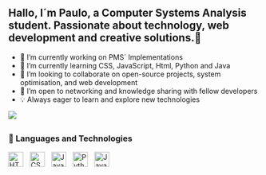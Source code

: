 ## Hallo, I´m Paulo, a Computer Systems Analysis student. Passionate about technology, web development and creative solutions.👋

- 🔭 I’m currently working on PMS´ Implementations
- 🌱 I’m currently learning CSS, JavaScript, Html, Python and Java
- 👯 I’m looking to collaborate on open-source projects, system optimisation, and web development
- 🤝 I’m open to networking and knowledge sharing with fellow developers
- 💡 Always eager to learn and explore new technologies
</a>

<div>
<picture>
  <source
    srcset="https://github-readme-stats.vercel.app/api?username=hr-freitas&show_icons=true&theme=github_dark"media="(prefers-color-scheme: dark)"/>
  <source
    srcset="https://github-readme-stats.vercel.app/api?username=anuraghazra&show_icons=true"media="(prefers-color-scheme: light), (prefers-color-scheme: no-preference)"/>
  <img src="https://github-readme-stats.vercel.app/api?username=anuraghazra&show_icons=true" />
</picture>
</div>

##

 ### 🤖 Languages and Technologies

<img 
    align="left" 
    alt="HTML"
    title="HTML" 
    width="30px" 
    style="padding-right: 10px;" 
    src="https://cdn.jsdelivr.net/gh/devicons/devicon@latest/icons/html5/html5-original.svg" 
/>
<img 
    align="left" 
    alt="CSS" 
    title="CSS"
    width="30px" 
    style="padding-right: 10px;" 
    src="https://cdn.jsdelivr.net/gh/devicons/devicon@latest/icons/css3/css3-original.svg" 
/>
<img 
    align="left" 
    alt="JavaScript" 
    title="JavaScript"
    width="30px" 
    style="padding-right: 10px;" 
    src="https://cdn.jsdelivr.net/gh/devicons/devicon@latest/icons/javascript/javascript-original.svg" 
/>
<img 
    align="left" 
    alt="Python" 
    title="Python"
    width="30px" 
    style="padding-right: 10px;" 
    src="https://cdn.jsdelivr.net/gh/devicons/devicon@latest/icons/python/python-original.svg" 
/>
<img 
    align="left" 
    alt="Java"
    title="Java" 
    width="30px" 
    style="padding-right: 10px;" 
    src="https://cdn.jsdelivr.net/gh/devicons/devicon@latest/icons/java/java-original.svg" 
/>
<div>
</div>

<br/>
<br/>

</div>
